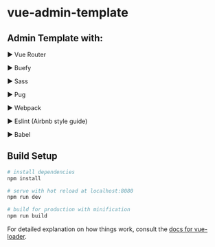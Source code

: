 # vue-admin-template

## Admin Template with:

▶️ Vue Router

▶️ Buefy

▶️ Sass

▶️ Pug

▶️ Webpack

▶️ Eslint (Airbnb style guide) 

▶️ Babel


## Build Setup

``` bash
# install dependencies
npm install

# serve with hot reload at localhost:8080
npm run dev

# build for production with minification
npm run build
```

For detailed explanation on how things work, consult the [docs for vue-loader](http://vuejs.github.io/vue-loader).
